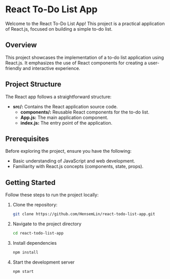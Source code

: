 # React To-Do List App

Welcome to the React To-Do List App! This project is a practical application of React.js, focused on building a simple to-do list. 

## Overview

This project showcases the implementation of a to-do list application using React.js. It emphasizes the use of React components for creating a user-friendly and interactive experience.

## Project Structure

The React app follows a straightforward structure:

- **src/:** Contains the React application source code.
  - **components/:** Reusable React components for the to-do list.
  - **App.js:** The main application component.
  - **index.js:** The entry point of the application.

## Prerequisites

Before exploring the project, ensure you have the following:

- Basic understanding of JavaScript and web development.
- Familiarity with React.js concepts (components, state, props).

## Getting Started

Follow these steps to run the project locally:

1. Clone the repository:
   ```bash
   git clone https://github.com/HensemLin/react-todo-list-app.git
    ```
2. Navigate to the project directory
   ```bash
   cd react-todo-list-app
    ```
3. Install dependencies
   ```bash
   npm install
    ```
4. Start the development server
   ```bash
   npm start
    ```

   
